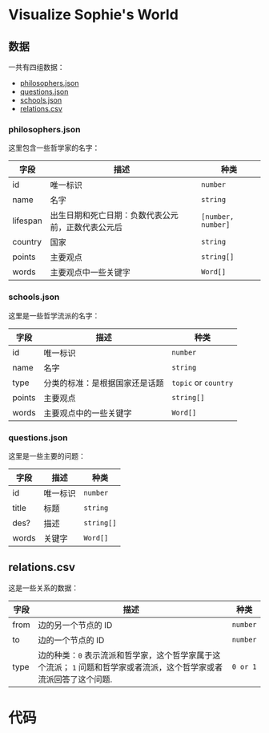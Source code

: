 # Visualize Sophie's World

## 数据

一共有四组数据：

- [philosophers.json](./data/philosophers.json)
- [questions.json](./data/questions.json)
- [schools.json](./data/schools.json)
- [relations.csv](./data/relations.csv)

### philosophers.json

这里包含一些哲学家的名字：

| 字段     | 描述                                               | 种类               |
| -------- | -------------------------------------------------- | ------------------ |
| id       | 唯一标识                                           | `number`           |
| name     | 名字                                               | `string`           |
| lifespan | 出生日期和死亡日期：负数代表公元前，正数代表公元后 | `[number, number]` |
| country  | 国家                                               | `string`           |
| points   | 主要观点                                           | `string[]`         |
| words    | 主要观点中一些关键字                               | `Word[]`           |

### schools.json

这里是一些哲学流派的名字：

| 字段   | 描述                           | 种类                 |
| ------ | ------------------------------ | -------------------- |
| id     | 唯一标识                       | `number`             |
| name   | 名字                           | `string`             |
| type   | 分类的标准：是根据国家还是话题 | `topic` or `country` |
| points | 主要观点                       | `string[]`           |
| words  | 主要观点中的一些关键字         | `Word[]`             |

### questions.json

这里是一些主要的问题：

| 字段  | 描述     | 种类       |
| ----- | -------- | ---------- |
| id    | 唯一标识 | `number`   |
| title | 标题     | `string`   |
| des?  | 描述     | `string[]` |
| words | 关键字   | `Word[]`   |

## relations.csv

这是一些关系的数据：

| 字段 | 描述                                                                                                                 | 种类     |
| ---- | -------------------------------------------------------------------------------------------------------------------- | -------- |
| from | 边的另一个节点的 ID                                                                                                  | `number` |
| to   | 边的一个节点的 ID                                                                                                    | `number` |
| type | 边的种类：`0` 表示流派和哲学家，这个哲学家属于这个流派； `1` 问题和哲学家或者流派，这个哲学家或者流派回答了这个问题. | `0 or 1` |

# 代码

